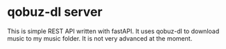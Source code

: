 # qobuz-dl server

This is simple REST API written with fastAPI. It uses qobuz-dl to download
music to my music folder. It is not very advanced at the moment.
